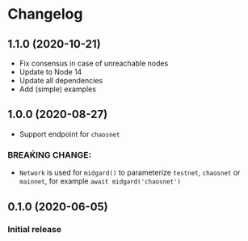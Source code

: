 # Changelog

## 1.1.0 (2020-10-21)

- Fix consensus in case of unreachable nodes
- Update to Node 14
- Update all dependencies
- Add (simple) examples

## 1.0.0 (2020-08-27)

- Support endpoint for `chaosnet`

### BREAḰING CHANGE:

- `Network` is used for `midgard()` to parameterize `testnet`, `chaosnet` or `mainnet`, for example `await midgard('chaosnet')`

## 0.1.0 (2020-06-05)

### Initial release
